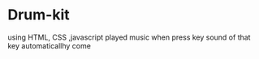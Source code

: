 # Drum-kit
using HTML, CSS ,javascript
played music when press key 
sound of that key automaticallhy come
